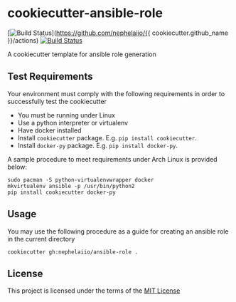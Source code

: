 cookiecutter-ansible-role
=========================
[![Build Status](https://github.com/nephelaiio/cookiecutter-ansible-role/workflows/CI/badge.svg)](https://github.com/nephelaiio/{{ cookiecutter.github_name }}/actions)
[![Build Status](https://travis-ci.org/nephelaiio/cookiecutter-ansible-role.svg?branch=master)](https://travis-ci.org/nephelaiio/cookiecutter-ansible-role.svg?branch=master)

A cookiecutter template for ansible role generation

Test Requirements
-----------------
Your environment must comply with the following requirements in order to successfully test the cookiecutter
  * You must be running under Linux
  * Use a python interpreter or virtualenv
  * Have docker installed
  * Install `cookiecutter` package. E.g. `pip install cookiecutter`.
  * Install `docker-py` package. E.g. `pip install docker-py`.

A sample procedure to meet requirements under Arch Linux is provided below:
```
sudo pacman -S python-virtualenvwrapper docker
mkvirtualenv ansible -p /usr/bin/python2
pip install cookiecutter docker-py
```

Usage
-----
You may use the following procedure as a guide for creating an ansible role in the current directory
```
cookiecutter gh:nephelaiio/ansible-role .
```

License
-------
This project is licensed under the terms of the [MIT License](/LICENSE)
